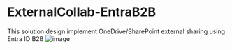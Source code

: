# ExternalCollab-EntraB2B
This solution design implement OneDrive/SharePoint external sharing using Entra ID B2B
![image](https://github.com/user-attachments/assets/85e1d1d7-4b60-4b01-87e7-f8e4335dbd56)
